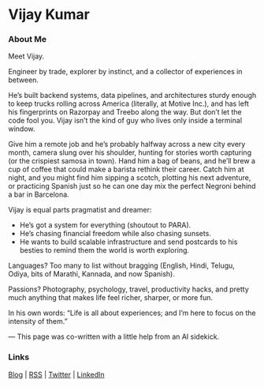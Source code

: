 # Vijay Kumar

### About Me

Meet Vijay.

Engineer by trade, explorer by instinct, and a collector of experiences in between.

He’s built backend systems, data pipelines, and architectures sturdy enough to keep trucks rolling across America (literally, at Motive Inc.), and has left his fingerprints on Razorpay and Treebo along the way. But don’t let the code fool you. Vijay isn’t the kind of guy who lives only inside a terminal window.

Give him a remote job and he’s probably halfway across a new city every month, camera slung over his shoulder, hunting for stories worth capturing (or the crispiest samosa in town). Hand him a bag of beans, and he’ll brew a cup of coffee that could make a barista rethink their career. Catch him at night, and you might find him sipping a scotch, plotting his next adventure, or practicing Spanish just so he can one day mix the perfect Negroni behind a bar in Barcelona.

Vijay is equal parts pragmatist and dreamer:

* He’s got a system for everything (shoutout to PARA).
* He’s chasing financial freedom while also chasing sunsets.
* He wants to build scalable infrastructure and send postcards to his besties to remind them the world is worth exploring.

Languages? Too many to list without bragging (English, Hindi, Telugu, Odiya, bits of Marathi, Kannada, and now Spanish).

Passions? Photography, psychology, travel, productivity hacks, and pretty much anything that makes life feel richer, sharper, or more fun.

In his own words:
“Life is all about experiences; and I’m here to focus on the intensity of them.”


— This page was co-written with a little help from an AI sidekick.

### Links

[Blog](http://blog.nvijaykumar.me/) | 
[RSS](https://blog.nvijaykumar.me/rss) | 
[Twitter](https://www.twitter.com/nvjkmr) | 
[LinkedIn](https://www.linkedin.com/in/nvjkmr/)
